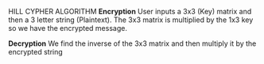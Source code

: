HILL CYPHER ALGORITHM
**Encryption**
User inputs a 3x3 (Key) matrix and then a 3 letter string (Plaintext). The 3x3 matrix is multiplied by the 1x3 key so we have the encrypted message.

**Decryption**
We find the inverse of the 3x3 matrix and then multiply it by the encrypted string
